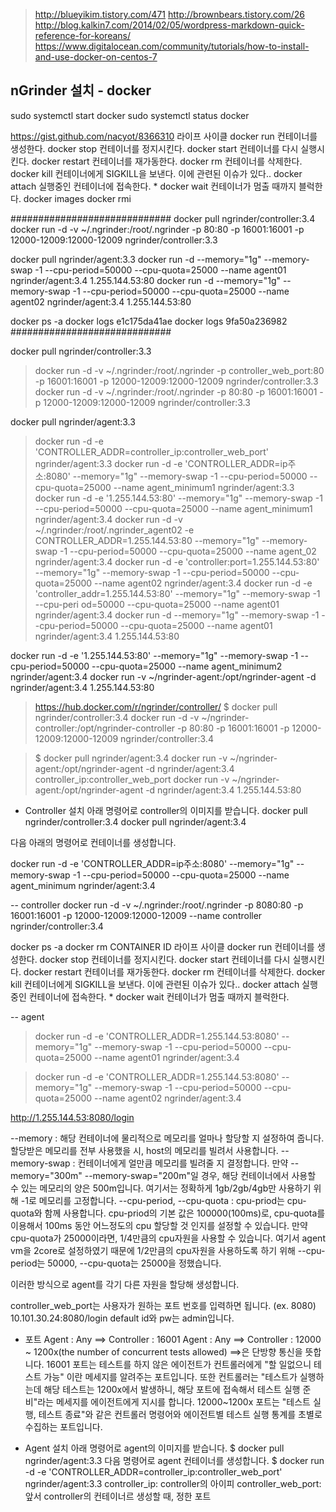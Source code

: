 > http://blueyikim.tistory.com/471
> http://brownbears.tistory.com/26
> http://blog.kalkin7.com/2014/02/05/wordpress-markdown-quick-reference-for-koreans/
> https://www.digitalocean.com/community/tutorials/how-to-install-and-use-docker-on-centos-7

## nGrinder 설치 - docker

sudo systemctl start docker
sudo systemctl status docker

https://gist.github.com/nacyot/8366310
라이프 사이클
docker run 컨테이너를 생성한다.
docker stop 컨테이너를 정지시킨다.
docker start 컨테이너를 다시 실행시킨다.
docker restart 컨테이너를 재가동한다.
docker rm 컨테이너를 삭제한다.
docker kill 컨테이너에게 SIGKILL을 보낸다. 이에 관련된 이슈가 있다..
docker attach 실행중인 컨테이너에 접속한다. * docker wait 컨테이너가 멈출 때까지 블럭한다.
docker images
docker rmi 

#############################
docker pull ngrinder/controller:3.4
docker run -d -v ~/.ngrinder:/root/.ngrinder -p 80:80 -p 16001:16001 -p 12000-12009:12000-12009 ngrinder/controller:3.3

docker pull ngrinder/agent:3.3
docker run -d --memory="1g" --memory-swap -1 --cpu-period=50000 --cpu-quota=25000 --name agent01 ngrinder/agent:3.4 1.255.144.53:80
docker run -d --memory="1g" --memory-swap -1 --cpu-period=50000 --cpu-quota=25000 --name agent02 ngrinder/agent:3.4 1.255.144.53:80

docker ps -a
docker logs e1c175da41ae
docker logs 9fa50a236982
#############################


docker pull ngrinder/controller:3.3
> docker run -d -v ~/.ngrinder:/root/.ngrinder -p controller_web_port:80 -p 16001:16001 -p 12000-12009:12000-12009 ngrinder/controller:3.3
docker run -d -v ~/.ngrinder:/root/.ngrinder -p 80:80 -p 16001:16001 -p 12000-12009:12000-12009 ngrinder/controller:3.3

docker pull ngrinder/agent:3.3
> docker run -d -e 'CONTROLLER_ADDR=controller_ip:controller_web_port' ngrinder/agent:3.3
> docker run -d -e 'CONTROLLER_ADDR=ip주소:8080' --memory="1g" --memory-swap -1 --cpu-period=50000 --cpu-quota=25000 --name agent_minimum1 ngrinder/agent:3.3
  docker run -d -e '1.255.144.53:80' --memory="1g" --memory-swap -1 --cpu-period=50000 --cpu-quota=25000 --name agent_minimum1 ngrinder/agent:3.4
  docker run -d -v ~/.ngrinder:/root/.ngrinder_agent02 -e CONTROLLER_ADDR=1.255.144.53:80 --memory="1g" --memory-swap -1 --cpu-period=50000 --cpu-quota=25000 --name agent_02 ngrinder/agent:3.4
  docker run -d -e 'controller:port=1.255.144.53:80' --memory="1g" --memory-swap -1 --cpu-period=50000 --cpu-quota=25000 --name agent02 ngrinder/agent:3.4
  docker run -d -e 'controller_addr=1.255.144.53:80' --memory="1g" --memory-swap -1 --cpu-peri
  od=50000 --cpu-quota=25000 --name agent01 ngrinder/agent:3.4
  docker run -d --memory="1g" --memory-swap -1 --cpu-period=50000 --cpu-quota=25000 --name agent01 ngrinder/agent:3.4 1.255.144.53:80
  
  
  
  
  docker run -d -e '1.255.144.53:80' --memory="1g" --memory-swap -1 --cpu-period=50000 --cpu-quota=25000 --name agent_minimum2 ngrinder/agent:3.4
  docker run -v ~/ngrinder-agent:/opt/ngrinder-agent -d ngrinder/agent:3.4 1.255.144.53:80

> https://hub.docker.com/r/ngrinder/controller/
> $ docker pull ngrinder/controller:3.4
    docker run -d -v ~/ngrinder-controller:/opt/ngrinder-controller -p 80:80 -p 16001:16001 -p 12000-12009:12000-12009 ngrinder/controller:3.4

> $ docker pull ngrinder/agent:3.4
    docker run -v ~/ngrinder-agent:/opt/ngrinder-agent -d ngrinder/agent:3.4 controller_ip:controller_web_port
    docker run -v ~/ngrinder-agent:/opt/ngrinder-agent -d ngrinder/agent:3.4 1.255.144.53:80

* Controller 설치
아래 명령어로 controller의 이미지를 받습니다.
docker pull ngrinder/controller:3.4
docker pull ngrinder/agent:3.4

다음 아래의 명령어로 컨테이너를 생성합니다.


docker run -d -e 'CONTROLLER_ADDR=ip주소:8080' --memory="1g" --memory-swap -1 --cpu-period=50000 --cpu-quota=25000 --name agent_minimum ngrinder/agent:3.4

-- controller
docker run -d -v ~/.ngrinder:/root/.ngrinder -p 8080:80 -p 16001:16001 -p 12000-12009:12000-12009 --name controller ngrinder/controller:3.4

docker ps -a
docker rm CONTAINER ID
라이프 사이클
docker run 컨테이너를 생성한다.
docker stop 컨테이너를 정지시킨다.
docker start 컨테이너를 다시 실행시킨다.
docker restart 컨테이너를 재가동한다.
docker rm 컨테이너를 삭제한다.
docker kill 컨테이너에게 SIGKILL을 보낸다. 이에 관련된 이슈가 있다..
docker attach 실행중인 컨테이너에 접속한다. * docker wait 컨테이너가 멈출 때까지 블럭한다.

-- agent
> docker run -d -e 'CONTROLLER_ADDR=1.255.144.53:8080' --memory="1g" --memory-swap -1 --cpu-period=50000 --cpu-quota=25000 --name agent01 ngrinder/agent:3.4

> docker run -d -e 'CONTROLLER_ADDR=1.255.144.53:8080' --memory="1g" --memory-swap -1 --cpu-period=50000 --cpu-quota=25000 --name agent02 ngrinder/agent:3.4

http://1.255.144.53:8080/login

--memory  : 해당 컨테이너에 물리적으로 메모리를 얼마나 할당할 지 설정하여 줍니다. 할당받은 메모리를 전부 사용했을 시, host의 메모리를 빌려서 사용합니다.
--memory-swap  : 컨테이너에게 얼만큼 메모리를 빌려줄 지 결정합니다. 만약 --memory="300m" --memory-swap="200m"일 경우, 해당 컨테이너에서 사용할 수 있는 메모리의 양은 500m입니다. 여기서는 정확하게 1gb/2gb/4gb만 사용하기 위해 -1로 메모리를 고정합니다.
--cpu-period, --cpu-quota  :  cpu-priod는 cpu-quota와 함께 사용합니다. cpu-priod의 기본 값은 100000(100ms)로, cpu-quota를 이용해서 100ms 동안 어느정도의 cpu 할당할 것 인지를 설정할 수 있습니다. 만약 cpu-quota가 25000이라면, 1/4만큼의 cpu자원을 사용할 수 있습니다. 여기서 agent vm을 2core로 설정하였기 때문에 1/2만큼의 cpu자원을 사용하도록 하기 위해 --cpu-period는 50000, --cpu-quota는 25000을 정했습니다.

이러한 방식으로 agent를 각기 다른 자원을 할당해 생성합니다.

controller_web_port는 사용자가 원하는 포트 번호를 입력하면 됩니다. (ex. 8080)
10.101.30.24:8080/login 
default id와 pw는 admin입니다.

* 포트
Agent : Any ==> Controller : 16001 
Agent : Any ==> Controller : 12000 ~ 1200x(the number of concurrent tests allowed) 
==>은 단방향 통신을 뜻합니다.
16001 포트는 테스트를 하지 않은 에이전트가 컨트롤러에게 "할 일없으니 테스트 가능" 이란 메세지를 알려주는 포트입니다. 
또한 컨트롤러는 "테스트가 실행하는데 해당 테스트는 1200x에서 발생하니, 해당 포트에 접속해서 테스트 실행 준비"라는 메세지를 에이전트에게 지시를 합니다.
12000~1200x 포트는 "테스트 실행, 테스트 종료"와 같은 컨트롤러 명령어와 에이전트별 테스트 실행 통계를 초별로 수집하는 포트입니다.

* Agent 설치
아래 명령어로 agent의 이미지를 받습니다.
$ docker pull ngrinder/agent:3.3
다음 명령어로 agent 컨테이너를 생성합니다.
$ docker run -d -e 'CONTROLLER_ADDR=controller_ip:controller_web_port' ngrinder/agent:3.3
controller_ip: controller의 아이피
controller_web_port: 앞서 controller의 컨테이너르 생성할 때, 정한 포트